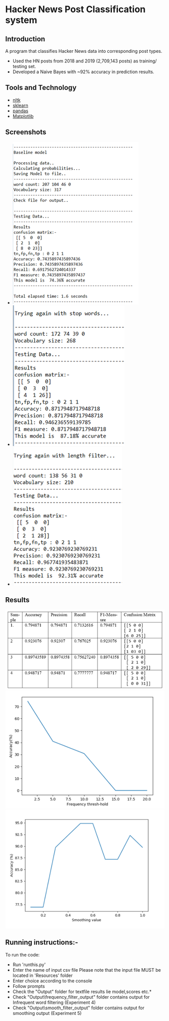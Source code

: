# Hacker News Post Classification system

## Introduction
A program that classifies Hacker News data into corresponding post types.
* Used the HN posts from 2018 and 2019 (2,709,143 posts) as training/ testing set.
* Developed a Naive Bayes with ~92% accuracy in prediction results.

## Tools and Technology
* [nltk](https://www.nltk.org/)
* [sklearn](https://scikit-learn.org/stable/)
* [pandas](https://pandas.pydata.org/)
* [Matplotlib](https://matplotlib.org/)

## Screenshots
* ![](Screenshots/Capture2.PNG)
* ![](Screenshots/Capture3.PNG)
* ![](Screenshots/Capture4.PNG)

## Results
![](Screenshots/Capture1.PNG)
![](Screenshots/Capture5.PNG)
![](Screenshots/Capture6.PNG)

## Running instructions:-

To run the code:
* Run 'runthis.py'
* Enter the name of input csv file
   Please note that the input file MUST be located in 'Resources' folder
* Enter choice according to the console 
* Follow prompts
* Check the "Output" folder for textfile results lie model,scores etc.*
* Check "Output\frequency_filter_output" folder contains output for Infrequent word filtering (Experiment 4)
* Check "Output\smooth_filter_output" folder contains output for smoothing output (Experiment 5)

